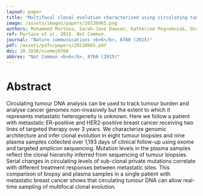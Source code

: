 ```yaml
---
layout: paper
title: "Multifocal clonal evolution characterized using circulating tumour DNA in a case of metastatic breast cancer."
image: /assets/images/papers/26530965.png
authors: Muhammed Murtaza, Sarah-Jane Dawson, Katherine Pogrebniak, Oscar M Rueda, Elena Provenzano, John Grant, Suet-Feung Chin, Dana W Y Tsui, Francesco Marass, Davina Gale, H Raza Ali, Pankti Shah, Tania Contente-Cuomo, Hossein Farahani, Karey Shumansky, Zoya Kingsbury, Sean Humphray, David Bentley, Sohrab P Shah, Matthew Wallis, Nitzan Rosenfeld, Carlos Caldas
ref: Murtaza et al. 2015. Nat Commun.
journal: "Nature communications <b>6</b>, 8760 (2015)"
pdf: /assets/pdfs/papers/26530965.pdf
doi: 10.1038/ncomms9760
abbrev: "Nat Commun <b>6</b>, 8760 (2015)"
---
```


# Abstract

Circulating tumour DNA analysis can be used to track tumour burden and analyse cancer genomes non-invasively but the extent to which it represents metastatic heterogeneity is unknown. Here we follow a patient with metastatic ER-positive and HER2-positive breast cancer receiving two lines of targeted therapy over 3 years. We characterize genomic architecture and infer clonal evolution in eight tumour biopsies and nine plasma samples collected over 1,193 days of clinical follow-up using exome and targeted amplicon sequencing. Mutation levels in the plasma samples reflect the clonal hierarchy inferred from sequencing of tumour biopsies. Serial changes in circulating levels of sub-clonal private mutations correlate with different treatment responses between metastatic sites. This comparison of biopsy and plasma samples in a single patient with metastatic breast cancer shows that circulating tumour DNA can allow real-time sampling of multifocal clonal evolution.

